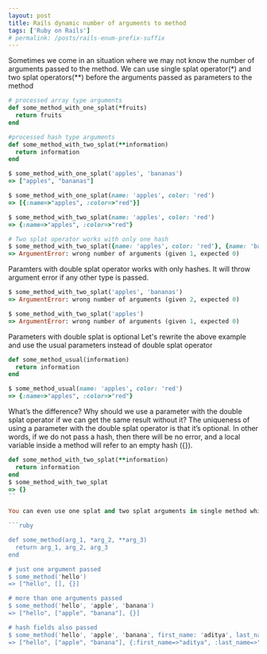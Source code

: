 ```yaml
---
layout: post
title: Rails dynamic number of arguments to method 
tags: ['Ruby on Rails']
# permalink: /posts/rails-enum-prefix-suffix
---
```


Sometimes we come in an situation where we may not know the number of arguments passed to the method. We can use single splat operator(*) and two splat operators(**) before the arguments passed as parameters to the method

```ruby
# processed array type arguments
def some_method_with_one_splat(*fruits)
  return fruits
end

#processed hash type arguments
def some_method_with_two_splat(**information)
  return information
end

$ some_method_with_one_splat('apples', 'bananas')
=> ["apples", "bananas"]

$ some_method_with_one_splat(name: 'apples', color: 'red')
=> [{:name=>"apples", :color=>"red"}]

$ some_method_with_two_splat(name: 'apples', color: 'red')
=> {:name=>"apples", :color=>"red"}

# Two splat operator works with only one hash
$ some_method_with_two_splat({name: 'apples', color: 'red'}, {name: 'bananas', color: 'yellow'})
=> ArgumentError: wrong number of arguments (given 1, expected 0)

```
Paramters with double splat operator works with only hashes. It will throw argument error if any other type is passed.

```ruby
$ some_method_with_two_splat('apples', 'bananas')
=> ArgumentError: wrong number of arguments (given 2, expected 0)

$ some_method_with_two_splat('apples')
=> ArgumentError: wrong number of arguments (given 1, expected 0)

```

Parameters with double splat is optional
Let's rewrite the above example and use the usual parameters instead of double splat operator

```ruby
def some_method_usual(information)
  return information
end

$ some_method_usual(name: 'apples', color: 'red')
=> {:name=>"apples", :color=>"red"}

```

What’s the difference? Why should we use a parameter with the double splat operator if we can get the same result without it? The uniqueness of using a parameter with the double splat operator is that it’s optional. In other words, if we do not pass a hash, then there will be no error, and a local variable inside a method will refer to an empty hash ({}).

```ruby
def some_method_with_two_splat(**information)
  return information
end
$ some_method_with_two_splat
=> {}
``

You can even use one splat and two splat arguments in single method which can be used when you don't know how many arguments you want to process. Keep the two splat operator at last in the list of parameters

```ruby

def some_method(arg_1, *arg_2, **arg_3)
  return arg_1, arg_2, arg_3
end

# just one argument passed
$ some_method('hello')
=> ["hello", [], {}]

# more than one arguments passed
$ some_method('hello', 'apple', 'banana')
=> ["hello", ["apple", "banana"], {}]

# hash fields also passed
$ some_method('hello', 'apple', 'banana', first_name: 'aditya', last_name: 'parikh')
=> ["hello", ["apple", "banana"], {:first_name=>"aditya", :last_name=>"parikh"}]

```